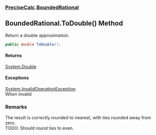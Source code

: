 ### [PreciseCalc](PreciseCalc.md 'PreciseCalc').[BoundedRational](PreciseCalc.BoundedRational.md 'PreciseCalc.BoundedRational')

## BoundedRational.ToDouble() Method

Return a double approximation.

```csharp
public double ToDouble();
```

#### Returns
[System.Double](https://docs.microsoft.com/en-us/dotnet/api/System.Double 'System.Double')

#### Exceptions

[System.InvalidOperationException](https://docs.microsoft.com/en-us/dotnet/api/System.InvalidOperationException 'System.InvalidOperationException')  
When invalid

### Remarks
The result is correctly rounded to nearest, with ties rounded away from zero.  
TODO: Should round ties to even.